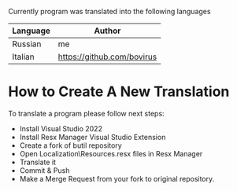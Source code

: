 Currently program was translated into the following languages

| Language  | Author |
| --- | --- | 
| Russian | me |
| Italian | https://github.com/bovirus |
  
# How to Create A New Translation

To translate a program please follow next steps:
- Install Visual Studio 2022
- Install Resx Manager Visual Studio Extension
- Create a fork of butil repository
- Open Localization\Resources.resx files in Resx Manager
- Translate it
- Commit & Push
- Make a Merge Request from your fork to original repository.
